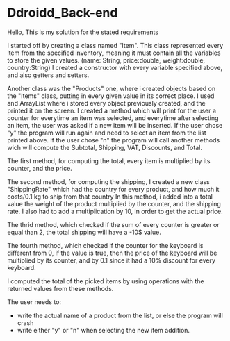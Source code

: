# Ddroidd_Back-end
Hello, 
This is my solution for the stated requirements

I started off by creating a class named "Item". 
This class represented every item from the specified inventory, meaning it must contain all the variables to store the given values. (name: String, price:double, weight:double, country:String)
I created a constructor with every variable specified above, and also getters and setters.

Another class was the "Products" one, where i created objects based on the "Items" class, putting in every given value in its correct place.
I used and ArrayList where i stored every object previously created, and the printed it on the screen.
I created a method which will print for the user a counter for everytime an item was selected, and everytime after selecting an item, the user was asked if a new item will be inserted.
If the user chose "y" the program will run again and need to select an item from the list printed above.
If the user chose "n" the program will call another methods wich will compute the Subtotal, Shipping, VAT, Discounts, and Total.

The first method, for computing the total, every item is multiplied by its counter, and the price.

The second method, for computing the shipping, I created a new class "ShippingRate" which had the country for every product, and how much it costs/0.1 kg to ship from that country
In this method, i added into a total value the weight of the product multiplied by the counter, and the shipping rate. I also had to add a multiplication by 10, in order to get the actual price.

The thrid method, which checked if the sum of every counter is greater or equal than 2, the total shipping will have a -10$ value.

The fourth method, which checked if the counter for the keyboard is different from 0, if the value is true, then the price of the keyboard will be multiplied by its counter,
and by 0.1 since it had a 10% discount for every keyboard.

I computed the total of the picked items by using operations with the returned values from these methods.

The user needs to:
- write the actual name of a product from the list, or else the program will crash
- write either "y" or "n" when selecting the new item addition.
